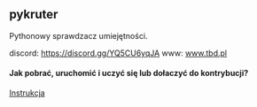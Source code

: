 ## pykruter

Pythonowy sprawdzacz umiejętności.

discord: https://discord.gg/YQ5CU6yqJA
www: www.tbd.pl


#### Jak pobrać, uruchomić i uczyć się lub dołaczyć do kontrybucji?

[Instrukcja](https://github.com/ZPXD/zajecia_programowania_xd/blob/main/przydatne/projekty.md)
